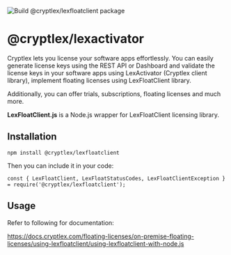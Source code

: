 ![Build @cryptlex/lexfloatclient package](https://github.com/cryptlex/lexfloatclient-js/workflows/Build%20@cryptlex/lexfloatclient%20package/badge.svg)

# @cryptlex/lexactivator

Cryptlex lets you license your software apps effortlessly. You can easily generate license keys using the REST API or Dashboard and validate the license keys in your software apps using LexActivator (Cryptlex client library), implement floating licenses using LexFloatClient library.

Additionally, you can offer trials, subscriptions, floating licenses and much more.

**LexFloatClient.js** is a Node.js wrapper for LexFloatClient licensing library.

## Installation

    npm install @cryptlex/lexfloatclient

Then you can include it in your code:

	const { LexFloatClient, LexFloatStatusCodes, LexFloatClientException } = require('@cryptlex/lexfloatclient');

## Usage
Refer to following for documentation:

https://docs.cryptlex.com/floating-licenses/on-premise-floating-licenses/using-lexfloatclient/using-lexfloatclient-with-node.js

